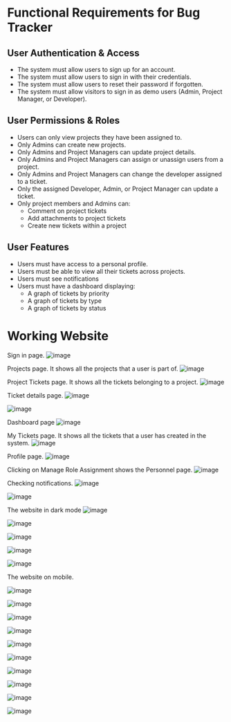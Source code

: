 # Functional Requirements for Bug Tracker

## User Authentication & Access
- The system must allow users to sign up for an account.
- The system must allow users to sign in with their credentials.
- The system must allow users to reset their password if forgotten.
- The system must allow visitors to sign in as demo users (Admin, Project Manager, or Developer).

## User Permissions & Roles
- Users can only view projects they have been assigned to.
- Only Admins can create new projects.
- Only Admins and Project Managers can update project details.
- Only Admins and Project Managers can assign or unassign users from a project.
- Only Admins and Project Managers can change the developer assigned to a ticket.
- Only the assigned Developer, Admin, or Project Manager can update a ticket.
- Only project members and Admins can:
  - Comment on project tickets
  - Add attachments to project tickets
  - Create new tickets within a project

## User Features
- Users must have access to a personal profile.
- Users must be able to view all their tickets across projects.
- Users must see notifications
- Users must have a dashboard displaying:
  - A graph of tickets by priority
  - A graph of tickets by type
  - A graph of tickets by status

# Working Website
Sign in page.
![image](https://github.com/user-attachments/assets/4ec325fb-83d0-4206-926b-59bc8fe524ac)

Projects page. It shows all the projects that a user is part of.
![image](https://github.com/user-attachments/assets/8612e12e-6c44-43e6-8e34-f5457a73617e)

Project Tickets page. It shows all the tickets belonging to a project.
![image](https://github.com/user-attachments/assets/80448a19-bc9f-4181-b891-f67d15e818d9)

Ticket details page.
![image](https://github.com/user-attachments/assets/3a035220-1d0d-42ef-a3aa-7b537bc924a1)

![image](https://github.com/user-attachments/assets/12ad7aec-bdc2-45ac-9954-dadc6354c14a)

Dashboard page
![image](https://github.com/user-attachments/assets/76fa7841-b3d0-4884-899f-f09139c16ae8)

My Tickets page. It shows all the tickets that a user has created in the system.
![image](https://github.com/user-attachments/assets/5da303b9-4a8a-4fe8-8909-67782e0a43c6)

Profile page.
![image](https://github.com/user-attachments/assets/36ab669a-428c-4e31-ac69-499117cf1e7e)

Clicking on Manage Role Assignment shows the Personnel page.
![image](https://github.com/user-attachments/assets/ba520f0b-987d-4633-bc21-a10ade2d66e6)

Checking notifications.
![image](https://github.com/user-attachments/assets/47034ca9-810f-435c-bd8e-10cf2ab32eb0)

![image](https://github.com/user-attachments/assets/aa2e4d16-2332-495b-bdcb-defe660c5f60)

The website in dark mode
![image](https://github.com/user-attachments/assets/a1f66931-acca-4240-8b9d-26bfdbb3407c)

![image](https://github.com/user-attachments/assets/deae3085-0aef-47d2-b83e-609a697e0560)

![image](https://github.com/user-attachments/assets/cbddb097-3f8c-4539-947f-cc38050b3bc1)

![image](https://github.com/user-attachments/assets/7a15b70a-3dad-402d-a344-029b41d29bfb)

![image](https://github.com/user-attachments/assets/e388e684-82f9-4c2a-9b45-76cd4cb78502)


The website on mobile.

![image](https://github.com/user-attachments/assets/25275bcd-38d0-4d5d-9627-d8d7235b73ca)

![image](https://github.com/user-attachments/assets/890a5d8a-b4f9-4ab2-afc4-3e619a77401f)

![image](https://github.com/user-attachments/assets/e07b3b3f-e93d-4b82-b012-2c2fff0102ef)

![image](https://github.com/user-attachments/assets/25f286f6-d265-4fe1-b446-d8511d6e813f)

![image](https://github.com/user-attachments/assets/b4798bc3-00bf-47f9-9357-2441b8d59a7e)

![image](https://github.com/user-attachments/assets/fa81b6ae-fed0-4de8-8074-af24068fed24)

![image](https://github.com/user-attachments/assets/ade2b75e-4872-4858-849b-e62adfd44ae4)

![image](https://github.com/user-attachments/assets/dc81e00a-5cb6-432b-abfa-26e3e94b7a68)

![image](https://github.com/user-attachments/assets/7de03843-104b-46d4-abb4-ee3693ff0606)

![image](https://github.com/user-attachments/assets/37821cd0-d71f-4e89-8359-d1083b9aed4f)
